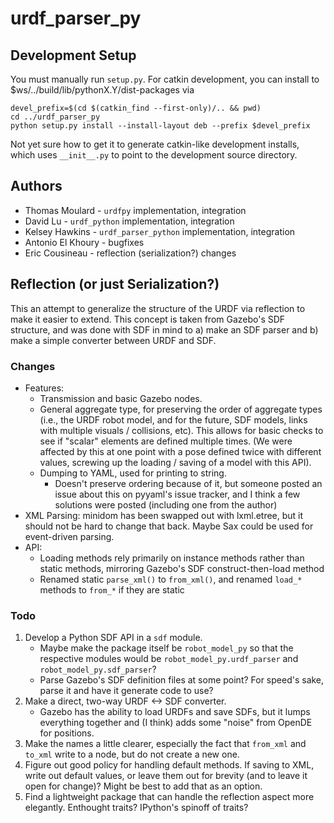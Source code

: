 # urdf_parser_py

## Development Setup

You must manually run `setup.py`. For catkin development, you can install to $ws/../build/lib/pythonX.Y/dist-packages via

	devel_prefix=$(cd $(catkin_find --first-only)/.. && pwd)
	cd ../urdf_parser_py
	python setup.py install --install-layout deb --prefix $devel_prefix

Not yet sure how to get it to generate catkin-like development installs, which uses `__init__.py` to point to the development source directory.

## Authors

*	Thomas Moulard - `urdfpy` implementation, integration
*	David Lu - `urdf_python` implementation, integration
*	Kelsey Hawkins - `urdf_parser_python` implementation, integration
*	Antonio El Khoury - bugfixes
*	Eric Cousineau - reflection (serialization?) changes

## Reflection (or just Serialization?)

This an attempt to generalize the structure of the URDF via reflection to make it easier to extend. This concept is taken from Gazebo's SDF structure, and was done with SDF in mind to a) make an SDF parser and b) make a simple converter between URDF and SDF.

### Changes

*	Features:
	*	Transmission and basic Gazebo nodes.
	*	General aggregate type, for preserving the order of aggregate types (i.e., the URDF robot model, and for the future, SDF models, links with multiple visuals / collisions, etc).  This allows for basic checks to see if "scalar" elements are defined multiple times. (We were affected by this at one point with a pose defined twice with different values, screwing up the loading / saving of a model with this API).
	*	Dumping to YAML, used for printing to string.
		*	Doesn't preserve ordering because of it, but someone posted an issue about this on pyyaml's issue tracker, and I think a few solutions were posted (including one from the author)
*	XML Parsing: minidom has been swapped out with lxml.etree, but it should not be hard to change that back. Maybe Sax could be used for event-driven parsing.
*	API:
	*	Loading methods rely primarily on instance methods rather than static methods, mirroring Gazebo's SDF construct-then-load method
	*	Renamed static `parse_xml()` to `from_xml()`, and renamed `load_*` methods to `from_*` if they are static

### Todo

1.	Develop a Python SDF API in a `sdf` module.
	*	Maybe make the package itself be `robot_model_py` so that the respective modules would be `robot_model_py.urdf_parser` and `robot_model_py.sdf_parser`?
	*	Parse Gazebo's SDF definition files at some point? For speed's sake, parse it and have it generate code to use?
2.	Make a direct, two-way URDF <-> SDF converter.
	*	Gazebo has the ability to load URDFs and save SDFs, but it lumps everything together and (I think) adds some "noise" from OpenDE for positions.
3.	Make the names a little clearer, especially the fact that `from_xml` and `to_xml` write to a node, but do not create a new one.
4.	Figure out good policy for handling default methods. If saving to XML, write out default values, or leave them out for brevity (and to leave it open for change)? Might be best to add that as an option.
5.	Find a lightweight package that can handle the reflection aspect more elegantly. Enthought traits? IPython's spinoff of traits?
